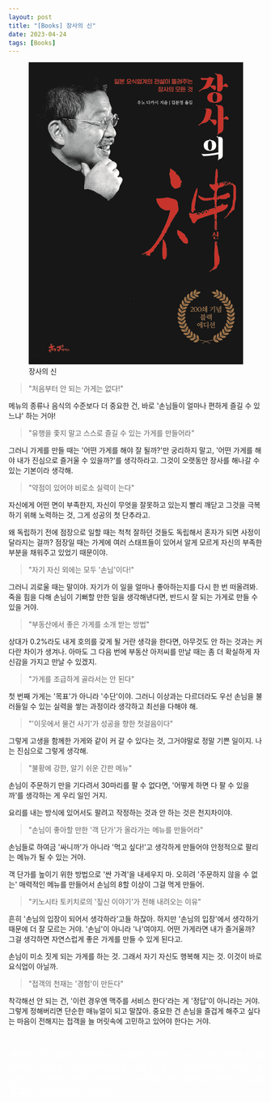 ```yaml
---
layout: post
title: "[Books] 장사의 신"
date: 2023-04-24
tags: [Books]
---
```


<figure>
<img src="/assets/img/장사의신.jpg" alt="장사의 신">
<figcaption>장사의 신</figcaption>
</figure>



> "처음부터 안 되는 가게는 없다!"

메뉴의 종류나 음식의 수준보다 더 중요한 건, 바로 '손님들이 얼마나 편하게 즐길 수 있느냐' 하는 거야!

> "유행을 좇지 말고 스스로 즐길 수 있는 가게를 만들어라"

그러니 가게를 만들 때는 '어떤 가게를 해야 잘 될까?'만 궁리하지 말고, '어떤 가게를 해야 내가 진심으로 즐거울 수 있을까?'를 생각하라고. 그것이 오랫동안 장사를 해나갈 수 있는 기본이라 생각해.

> "약점이 있어야 비로소 실력이 는다"

자신에게 어떤 면이 부족한지, 자신이 무엇을 잘못하고 있는지 빨리 깨닫고 그것을 극복하기 위해 노력하는 것, 그게 성공의 첫 단추라고.

왜 독립하기 전에 점장으로 일할 때는 척척 잘하던 것들도 독립해서 혼자가 되면 사정이 달라지는 걸까? 점장일 때는 가게에 여러 스태프들이 있어서 알게 모르게 자신의 부족한 부분을 채워주고 있었기 때문이야.

> "자기 자신 외에는 모두 '손님'이다!"

그러니 괴로울 때는 말이야. 자기가 이 일을 얼마나 좋아하는지를 다시 한 번 떠올려봐. 죽을 힘을 다해 손님이 기뻐할 만한 일을 생각해낸다면, 반드시 잘 되는 가게로 만들 수 있을 거야.

> "부동산에서 좋은 가게를 소개 받는 방법"

상대가 0.2%라도 내게 호의를 갖게 될 거란 생각을 한다면, 아무것도 안 하는 것과는 커다란 차이가 생겨나. 아마도 그 다음 번에 부동산 아저씨를 만날 때는 좀 더 확실하게 자신감을 가지고 만날 수 있겠지.

> "가게를 조급하게 골라서는 안 된다"

첫 번째 가게는 '목표'가 아니라 '수단'이야. 그러니 이상과는 다르더라도 우선 손님을 불러들일 수 있는 실력을 쌓는 과정이라 생각하고 최선을 다해야 해.

> "'이웃에서 물건 사기'가 성공을 향한 첫걸음이다"

그렇게 고생을 함께한 가게와 같이 커 갈 수 있다는 것, 그거야말로 정말 기쁜 일이지. 나는 진심으로 그렇게 생각해.

> "불황에 강한, 알기 쉬운 간판 메뉴"

손님이 주문하기 만을 기다려서 30마리를 팔 수 없다면, '어떻게 하면 다 팔 수 있을까'를 생각하는 게 우리 일인 거지.

요리를 내는 방식에 있어서도 팔려고 작정하는 것과 안 하는 것은 천지차이야.

> "손님이 좋아할 만한 '객 단가'가 올라가는 메뉴를 만들어라"

손님들로 하여금 '싸니까'가 아니라 '먹고 싶다!'고 생각하게 만들어야 안정적으로 팔리는 메뉴가 될 수 있는 거야.

객 단가를 높이기 위한 방법으로 '싼 가격'을 내세우지 마. 오히려 '주문하지 않을 수 없는' 매력적인 메뉴를 만들어서 손님의 8할 이상이 그걸 먹게 만들어.

> "키노시타 토키치로의 '짚신 이야기'가 전해 내려오는 이유"

흔히 '손님의 입장이 되어서 생각하라'고들 하잖아. 하지만 '손님의 입장'에서 생각하기 때문에 더 잘 모르는 거야. '손님'이 아니라 '나'여야지. 어떤 가게라면 내가 즐거울까? 그걸 생각하면 자연스럽게 좋은 가게를 만들 수 있게 된다고.

손님이 미소 짓게 되는 가게를 하는 것. 그래서 자기 자신도 행복해 지는 것. 이것이 바로 요식업이 아닐까.

> "접객의 천재는 '경험'이 만든다"

착각해선 안 되는 건, '이런 경우엔 맥주를 서비스 한다'라는 게 '정답'이 아니라는 거야. 그렇게 정해버리면 단순한 매뉴얼이 되고 말잖아. 중요한 건 손님을 즐겁게 해주고 싶다는 마음이 전해지는 접객을 늘 머릿속에 고민하고 있어야 한다는 거야.

<br>

<p style='text-align: justify;'>
    <span style="color:white; font-size:120%">
		<i>
        긍정의 힘이 얼마나 위대한지 알려주는 책이다. "오늘 이걸 어떻게 다 팔지"라는 생각과 "어떻게 하면 오늘 이걸 다 팔 수 있을까?"라는 고민은 출발선 부터 전혀 다르다. 긍정적으로 생각해 보자. 해보고 안되면 그 실패를 교훈 삼아 버리면 그만이다.
        </i>
    </span>
</p>


